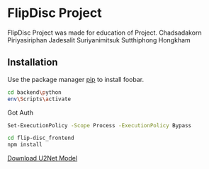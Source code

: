 # FlipDisc Project
FlipDisc Project was made for education of Project.
Chadsadakorn Piriyasiriphan
Jadesalit Suriyanimitsuk
Sutthiphong Hongkham

## Installation
Use the package manager [pip](https://pip.pypa.io/en/stable/) to install foobar.

```bash
cd backend\python
env\Scripts\activate
```

Got Auth
```bash
Set-ExecutionPolicy -Scope Process -ExecutionPolicy Bypass
```

```bash
cd flip-disc_frontend
npm install
```

[Download U2Net Model](<https://drive.usercontent.google.com/download?id=1m_Kgs91b21gayc2XLW0ou8yugAIadWVP&export=download&authuser=0&confirm=t&uuid=a8419776-e15f-4db8-9264-9b1ee874b6dc&at=APcmpoxHSwr96oGKt_nwwT4Lc9qH%3A1744967213122>)


